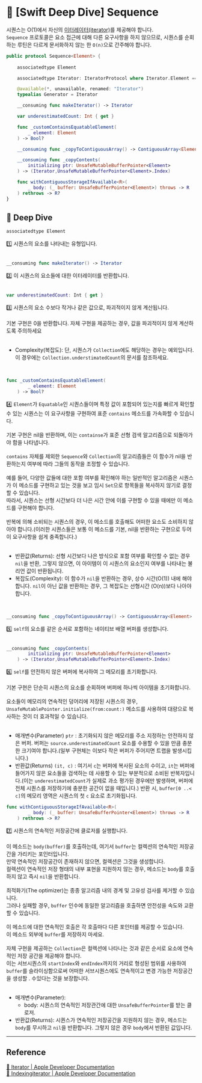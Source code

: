 # 🤿 [Swift Deep Dive] Sequence

시퀀스는 O(1)에서 자신의 <a href="https://developer.apple.com/documentation/swift/collection/iterator">이터레이터(iterator)</a>를 제공해야 합니다.<br>
`Sequence` 프로토콜은 요소 접근에 대해 다른 요구사항을 하지 않으므로, 시퀀스를 순회하는 루틴은 다르게 문서화하지 않는 한 `O(n)`으로 간주해야 합니다.<br>

```swift
public protocol Sequence<Element> {
	
	associatedtype Element

	associatedtype Iterator: IteratorProtocol where Iterator.Element == Element

	@available(*, unavailable, renamed: "Iterator")
	typealias Generator = Iterator

	__consuming func makeIterator() -> Iterator

	var underestimatedCount: Int { get }

	func _customContainsEquatableElement(
		_ element: Element
	) -> Bool?

	__consuming func _copyToContiguousArray() -> ContiguousArray<Element>

	__consuming func _copyContents(
		initializing ptr: UnsafeMutableBufferPointer<Element>
	) -> (Iterator,UnsafeMutableBufferPointer<Element>.Index)

	func withContiguousStorageIfAvailable<R>(
		_ body: (_ buffer: UnsafeBufferPointer<Element>) throws -> R
	) rethrows -> R?
}
```
## 🤿 Deep Dive
```swift
associatedtype Element
```
1️⃣ 시퀀스의 요소를 나타내는 유형입니다.<br>
<br>

```swift
__consuming func makeIterator() -> Iterator
```
2️⃣ 이 시퀀스의 요소들에 대한 이터레이터를 반환합니다.<br>
<br>

```swift
var underestimatedCount: Int { get }
```
3️⃣ 시퀀스의 요소 수보다 작거나 같은 값으로, 파괴적이지 않게 계산됩니다.<br>
<br>
기본 구현은 0을 반환합니다. 자체 구현을 제공하는 경우, 값을 파괴적이지 않게 계산하도록 주의하세요<br>
<br>
- Complexity(복잡도): 단, 시퀀스가 `Collection`에도 해당하는 경우는 예외입니다. 이 경우에는 `Collection.understimatedCount`의 문서를 참조하세요.
<br>

```swift
func _customContainsEquatableElement(
		_ element: Element
	) -> Bool?
```
4️⃣ `Element`가 `Equatable`인 시퀀스들이며 특정 값이 포함되어 있는지를 빠르게 확인할 수 있는 시퀀스는 이 요구사항을 구현하여 표준 `contains` 메소드를 가속화할 수 있습니다.<br>
<br>
기본 구현은 nil을 반환하며, 이는 `containse`가 표준 선형 검색 알고리즘으로 되돌아가야 함을 나타냅니다.<br>
<br>
`contains` 자체를 제외한 `Sequence`와 `Collection`의 알고리즘들은 이 함수가 nil을 반환하는지 여부에 따라 그들의 동작을 조정할 수 있습니다.<br>
<br>
예를 들어, 다양한 값들에 대한 포함 여부를 확인해야 하는 일반적인 알고리즘은 시퀀스가 이 메소드를 구현하고 있는 것을 보고 임시 `Set`으로 항목들을 복사하지 않기로 결정할 수 있습니다.<br>
따라서, 시퀀스는 선형 시간보다 더 나은 시간 안에 이를 구현할 수 있을 때에만 이 메소드를 구현해야 합니다.<br>
<br>
반복에 의해 소비되는 시퀀스의 경우, 이 메소드를 호출해도 어떠한 요소도 소비하지 않아야 합니다.(이러한 시퀀스들은 보통 이 메소드를 기본, nil을 반환하는 구현으로 두어 이 요구사항을 쉽게 충족합니다.)<br>
<br>
- 반환값(Returns): 선형 시간보다 나은 방식으로 포함 여부를 확인할 수 없는 경우 `nil`을 반환, 그렇지 않으면, 이 아이템이 이 시퀀스의 요소인지 여부를 나타내는 불리언 값이 반환됩니다.
- 복잡도(Complexity): 이 함수가 `nil`을 반환하는 경우, 상수 시간(O(1)) 내에 해야 합니다. `nil`이 아닌 값을 반환하는 경우, 그 복잡도는 선형시간 (O(n))보다 나아야 합니다.
<br>

```swift
__consuming func _copyToContiguousArray() -> ContiguousArray<Element>
```
5️⃣ `self`의 요소를 같은 순서로 포함하는 네이티브 배열 버퍼를 생성합니다.<br>
<br>

```swift
__consuming func _copyContents(
		initializing ptr: UnsafeMutableBufferPointer<Element>
	) -> (Iterator,UnsafeMutableBufferPointer<Element>.Index)
```
6️⃣ `self`를 안전하지 않은 버퍼에 복사하여 그 메모리를 초기화합니다.<br>
<br>
기본 구현은 단순히 시퀀스의 요소를 순회하며 버퍼에 하나씩 아이템을 초기화합니다.<br>
<br>
요소들이 메모리의 연속적인 덩어리에 저장된 시퀀스의 경우, `UnsafeMutablePointer.initialize(from:count:)` 메소드를 사용하여 대량으로 복사하는 것이 더 효과적일 수 있습니다.<br>
<br>

- 매개변수(Parameter) `ptr` : 초기화되지 않은 메모리를 주소 지정하는 안전하지 않은 버퍼. 버퍼는 `source.underestimatedCount` 요소를 수용할 수 있을 만큼 충분한 크기여야 합니다.(일부 구현체는 이보다 작은 버퍼가 주어지면 트랩을 발생시킵니다.)
- 반환값(Returns) `(it, c)` : 여기서 `c`는 버퍼에 복사된 요소의 수이고, `it`는 버퍼에 들어가지 않은 요소들을 검색하는 데 사용할 수 있는 부분적으로 소비된 반복자입니다.(이는 `underestimatedCount`가 실제로 과소 평가된 경우에만 발생하며, 버퍼에 전체 시퀀스를 저장하기에 충분한 공간이 없을 때입니다.) 반환 시, `buffer[0 ..< c]`의 메모리 영역은 시퀀스의 첫 `c` 요소로 초기화됩니다.<br>

```swift
func withContiguousStorageIfAvailable<R>(
		_ body: (_ buffer: UnsafeBufferPointer<Element>) throws -> R
	) rethrows -> R?
```

7️⃣ 시퀀스의 연속적인 저장공간에 클로저를 실행합니다.<br>
<br>
이 메소드는 `body(buffer)`를 호출하는데, 여기서 `buffer`는 컬렉션의 연속적인 저장공간을 가리키는 포인터입니다.<br>
만약 연속적인 저장공간이 존재하지 않으면, 컬렉션은 그것을 생성합니다.<br>
컬렉션이 연속적인 저장 형태의 내부 표현을 지원하지 않는 경우, 메소드는 `body`를 호출하지 않고 즉시 `nil`을 반환합니다.<br>
<br>
최적화기(The optimizer)는 종종 알고리즘 내의 경계 및 고유성 검사를 제거할 수 있습니다.<br>
그러나 실패할 경우, `buffer` 인수에 동일한 알고리즘을 호출하면 안전성을 속도와 교환할 수 있습니다.<br>
<br>
이 메소드에 대한 연속적인 호출은 각 호출마다 다른 포인터를 제공할 수 있습니다.<br>
이 메소드 외부에 `buffer`를 저장하지 마세요.<br>
<br>
자체 구현을 제공하는 `Collection`은 컬렉션에 나타나는 것과 같은 순서로 요소에 연속적인 저장 공간을 제공해야 합니다.<br>
이는 서브시퀀스의 `startIndex`와 `endIndex`까지의 거리로 형성된 범위를 사용하여 `buffer`를 슬라이싱함으로써 어떠한 서브시퀀스에도 연속적이고 변경 가능한 저장공간을 생성할 . 수있다는 것을 보장합니다.<br>
<br>
- 매개변수(Parameter):
    - body: 시퀀스의 연속적인 저장관간에 대한 `UnsafeBufferPointer`를 받는 클로저.
- 반환값(Returns): 시퀀스가 연속적인 저장공간을 지원하지 않는 경우, 메소드는 `body`를 무시하고 `nil`을 반환합니다. 그렇지 않은 경우 `body`에서 반환된 값입니다.

---

## Reference

<a href="https://developer.apple.com/documentation/swift/collection/iterator">
    🍎 Iterator | Apple Developer Documentation
</a><br>
<a href="https://developer.apple.com/documentation/swift/indexingiterator">
    🍎 Indexingiterator | Apple Developer Documentation
</a><br>
